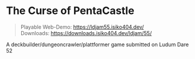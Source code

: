 # The Curse of PentaCastle

> Playable Web-Demo: https://ldjam55.isiko404.dev/ \
> Downloads: https://downloads.isiko404.dev/ldjam/55/

A deckbuilder/dungeoncrawler/plattformer game submitted on Ludum Dare 52
